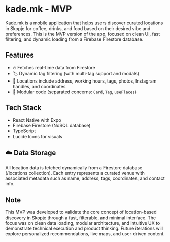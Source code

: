 # kade.mk - MVP

Kade.mk is a mobile application that helps users discover curated locations in Skopje for coffee, drinks, and food based on their desired vibe and preferences. This is the MVP version of the app, focused on clean UI, fast filtering, and dynamic loading from a Firebase Firestore database.

## Features

- 🔥 Fetches real-time data from Firestore
- 🏷️ Dynamic tag filtering (with multi-tag support and modals)
- 🧭 Locations include address, working hours, tags, photos, Instagram handles, and coordinates
- 🧩 Modular code (separated concerns: `Card`, `Tag`, `usePlaces`)

## Tech Stack

- React Native with Expo
- Firebase Firestore (NoSQL database)
- TypeScript
- Lucide Icons for visuals

## ☁️ Data Storage

All location data is fetched dynamically from a Firestore database (/locations collection). Each entry represents a curated venue with associated metadata such as name, address, tags, coordinates, and contact info.

## Note

This MVP was developed to validate the core concept of location-based discovery in Skopje through a fast, filterable, and minimal interface. The focus was on clean data loading, modular architecture, and intuitive UX to demonstrate technical execution and product thinking. Future iterations will explore personalized recommendations, live maps, and user-driven content.
